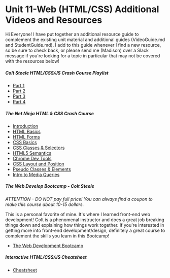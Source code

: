 # Unit 11-Web (HTML/CSS) Additional Videos and Resources

Hi Everyone! I have put together an additional resource guide to complement the existing unit material and additional guides (VideoGuide.md and StudentGuide.md). I add to this guide whenever I find a new resource, so be sure to check back, or please send me (Madison) over a Slack message if you're looking for a topic in particular that may not be covered with the resources below! 

##### Colt Steele HTML/CSS/JS Crash Course Playlist

- [Part 1](https://youtu.be/O9Uauq-Gd0c)
- [Part 2](https://youtu.be/d5HnAlAFt40)
- [Part 3](https://youtu.be/SkuHUUyCKIw)
- [Part 4](https://youtu.be/5OCrKVNqCcs)

##### The Net Ninja HTML & CSS Crash Course

- [Introduction](https://youtu.be/hu-q2zYwEYs)
- [HTML Basics](https://youtu.be/mbeT8mpmtHA)
- [HTML Forms](https://youtu.be/YwbIeMlxZAU)
- [CSS Basics](https://youtu.be/D3iEE29ZXRM)
- [CSS Classes & Selectors](https://youtu.be/FHZn6706e3Q)
- [HTML5 Semantics](https://youtu.be/kGW8Al_cga4)
- [Chrome Dev Tools](https://youtu.be/25R1Jl5P7Mw)
- [CSS Layout and Position](https://youtu.be/XQaHAAXIVg8)
- [Pseudo Classes & Elements](https://youtu.be/FMu2cKWD90g)
- [Intro to Media Queries](https://youtu.be/Xig7NsIE6DI)

##### The Web Develop Bootcamp - Colt Steele

*ATTENTION - DO NOT pay full price! You can always find a coupon to make this course about 10-15 dollars.*

This is a personal favorite of mine. It's where I learned front-end web development! Colt is a phenomenal instructor and does a great job breaking things down and explaining how things work together. If you're interested in getting more into front-end development/design, definitely a great course to complement the skills you learn in this Bootcamp!

- [The Web Development Bootcamp](https://www.udemy.com/course/the-web-developer-bootcamp/)

##### Interactive HTML/CSS/JS Cheatsheet

- [Cheatsheet](https://htmlcheatsheet.com/css/)
